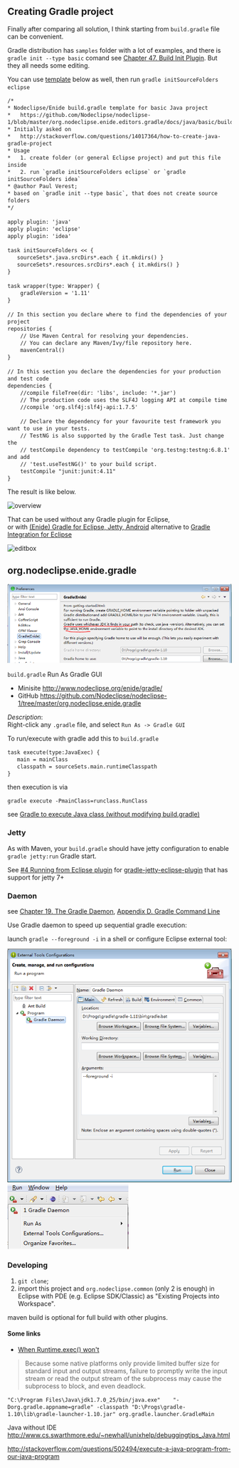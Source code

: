 

<script type="text/javascript">
       url_site = 'http://marketplace.eclipse.org/node/1512180';
</script>
<script src="http://marketplace.eclipse.org/sites/all/modules/custom/eclipse_drigg_external/js/button.js" type="text/javascript"></script>

## Creating Gradle project

Finally after comparing all solution, I think starting from `build.gradle` file can be convenient. 

Gradle distribution has `samples` folder with a lot of examples, and there is `gradle init --type basic` comand see [Chapter 47. Build Init Plugin](http://www.gradle.org/docs/1.11/userguide/userguide_single.html#build_init_plugin). But they all needs some editing.

You can use [template](https://github.com/Nodeclipse/nodeclipse-1/blob/master/org.nodeclipse.enide.editors.gradle/docs/java/basic/build.gradle) below as well, then run `gradle initSourceFolders eclipse`

	/*
	* Nodeclipse/Enide build.gradle template for basic Java project
	*	https://github.com/Nodeclipse/nodeclipse-1/blob/master/org.nodeclipse.enide.editors.gradle/docs/java/basic/build.gradle
	* Initially asked on
	*	http://stackoverflow.com/questions/14017364/how-to-create-java-gradle-project
	* Usage
	*	1. create folder (or general Eclipse project) and put this file inside
	*	2. run `gradle initSourceFolders eclipse` or `gradle initSourceFolders idea`
	* @author Paul Verest; 
	* based on `gradle init --type basic`, that does not create source folders 
	*/
	
	apply plugin: 'java'
	apply plugin: 'eclipse'
	apply plugin: 'idea'
	
	task initSourceFolders << {
	   sourceSets*.java.srcDirs*.each { it.mkdirs() }
	   sourceSets*.resources.srcDirs*.each { it.mkdirs() }
	}
	
	task wrapper(type: Wrapper) {
	    gradleVersion = '1.11'
	}
	
	// In this section you declare where to find the dependencies of your project
	repositories {
	    // Use Maven Central for resolving your dependencies.
	    // You can declare any Maven/Ivy/file repository here.
	    mavenCentral()
	}
	
	// In this section you declare the dependencies for your production and test code
	dependencies {
	    //compile fileTree(dir: 'libs', include: '*.jar')
	    // The production code uses the SLF4J logging API at compile time
	    //compile 'org.slf4j:slf4j-api:1.7.5'
	
	    // Declare the dependency for your favourite test framework you want to use in your tests.
	    // TestNG is also supported by the Gradle Test task. Just change the
	    // testCompile dependency to testCompile 'org.testng:testng:6.8.1' and add
	    // 'test.useTestNG()' to your build script.
	    testCompile "junit:junit:4.11"
	}

The result is like below. 

![overview][1]

That can be used without any Gradle plugin for Eclipse,  
or with [(Enide) Gradle for Eclipse, Jetty, Android](http://marketplace.eclipse.org/content/gradle) alternative to [Gradle Integration for Eclipse](http://marketplace.eclipse.org/content/gradle-integration-eclipse)

![editbox][2]


  [1]: http://i.stack.imgur.com/q9RHN.png
  [2]: http://i.stack.imgur.com/ZGOah.png

## org.nodeclipse.enide.gradle

![](docs/from-getting-started.PNG)

`build.gradle` Run As Gradle GUI

- Minisite <http://www.nodeclipse.org/enide/gradle/>
- GitHub <https://github.com/Nodeclipse/nodeclipse-1/tree/master/org.nodeclipse.enide.gradle>

*Description*:  
Right-click any `.gradle` file, and select `Run As -> Gradle GUI`

To run/execute with gradle add this to `build.gradle`  

	task execute(type:JavaExec) {
	   main = mainClass
	   classpath = sourceSets.main.runtimeClasspath
	}

then execution is via

	gradle execute -PmainClass=runclass.RunClass 

see [Gradle to execute Java class (without modifying build.gradle)](http://stackoverflow.com/questions/21358466/gradle-to-execute-java-class-without-modifying-build-gradle)

### Jetty

As with Maven, your `build.gradle` should have jetty configuration 
to enable `gradle jetty:run` Gradle start.

See [#4 Running from Eclipse plugin](https://github.com/Khoulaiz/gradle-jetty-eclipse-plugin/issues/4)
for [gradle-jetty-eclipse-plugin](https://github.com/Khoulaiz/gradle-jetty-eclipse-plugin)
that has support for jetty 7+

### Daemon

see [Chapter 19. The Gradle Daemon](?), [Appendix D. Gradle Command Line](?)

Use Gradle daemon to speed up sequential gradle execution:

launch `gradle --foreground -i` in a shell or configure Eclipse external tool:

![](docs/add-gradle-daemon-as-external-tool-1.PNG)  
![](docs/add-gradle-daemon-as-external-tool-2.PNG)


### Developing 

1. `git clone`;
2. import this project and `org.nodeclipse.common` (only 2 is enough) in Eclipse with PDE (e.g. Eclipse SDK/Classic)
 as "Existing Projects into Workspace".

maven build is optional for full build with other plugins.

#### Some links

- [When Runtime.exec() won't](http://www.javaworld.com/article/2071275/core-java/when-runtime-exec---won-t.html)

> Because some native platforms only provide limited buffer size for standard input and output streams, 
failure to promptly write the input stream or read the output stream of the subprocess may cause the subprocess to block, and even deadlock.

	"C:\Program Files\Java\jdk1.7.0_25/bin/java.exe"    "-Dorg.gradle.appname=gradle" -classpath "D:\Progs\gradle-1.10\lib\gradle-launcher-1.10.jar" org.gradle.launcher.GradleMain

Java without IDE
<http://www.cs.swarthmore.edu/~newhall/unixhelp/debuggingtips_Java.html>

<http://stackoverflow.com/questions/502494/execute-a-java-program-from-our-java-program>

	

